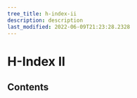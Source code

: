 ```yaml
---
tree_title: h-index-ii
description: description
last_modified: 2022-06-09T21:23:28.2328
---
```


# H-Index II

## Contents
